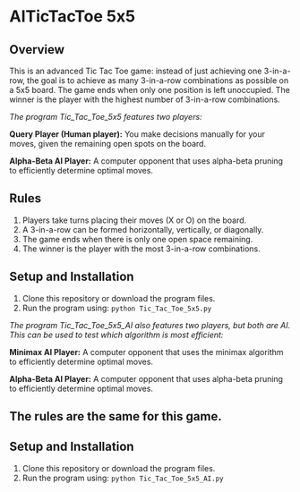 # AITicTacToe 5x5
## Overview
This is an advanced Tic Tac Toe game: instead of just achieving one 3-in-a-row, the goal is to achieve as many 3-in-a-row combinations as possible on a 5x5 board. The game ends when only one position is left unoccupied. The winner is the player with the highest number of 3-in-a-row combinations.

*The program Tic_Tac_Toe_5x5 features two players:*

**Query Player (Human player):** You make decisions manually for your moves, given the remaining open spots on the board.

**Alpha-Beta AI Player:** A computer opponent that uses alpha-beta pruning to efficiently determine optimal moves.

## Rules
1. Players take turns placing their moves (X or O) on the board.
2. A 3-in-a-row can be formed horizontally, vertically, or diagonally.
3. The game ends when there is only one open space remaining.
4. The winner is the player with the most 3-in-a-row combinations.

## Setup and Installation
1. Clone this repository or download the program files.
2. Run the program using: ``` python Tic_Tac_Toe_5x5.py ```


*The program Tic_Tac_Toe_5x5_AI also features two players, but both are AI. This can be used to test which algorithm is most efficient:*

**Minimax AI Player:** A computer opponent that uses the minimax algorithm to efficiently determine optimal moves.

**Alpha-Beta AI Player:** A computer opponent that uses alpha-beta pruning to efficiently determine optimal moves.

## The rules are the same for this game.

## Setup and Installation
1. Clone this repository or download the program files.
2. Run the program using: ``` python Tic_Tac_Toe_5x5_AI.py ```
